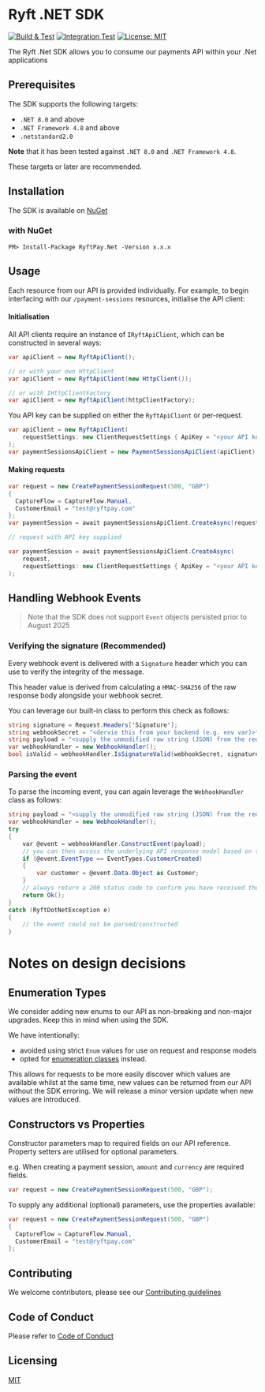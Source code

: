 # Ryft .NET SDK

[![Build & Test](https://github.com/RyftPay/ryft-dotnet/actions/workflows/build-and-test.yml/badge.svg)](https://github.com/RyftPay/ryft-dotnet/actions/workflows/build-and-test.yml) [![Integration Test](https://github.com/RyftPay/ryft-dotnet/actions/workflows/build-and-integration-test.yml/badge.svg)](https://github.com/RyftPay/ryft-dotnet/actions/workflows/build-and-integration-test.yml) [![License: MIT](https://img.shields.io/badge/License-MIT-blue.svg)](LICENSE)

The Ryft .Net SDK allows you to consume our payments API within your .Net applications


## Prerequisites

The SDK supports the following targets:
 - `.NET 8.0` and above
 - `.NET Framework 4.8` and above
 - `.netstandard2.0`

**Note** that it has been tested against `.NET 8.0` and `.NET Framework 4.8`.

These targets or later are recommended.

## Installation

The SDK is available on [NuGet](https://www.nuget.org/packages/RyftPay.Net)

### with NuGet
`PM> Install-Package RyftPay.Net -Version x.x.x`

## Usage

Each resource from our API is provided individually.
For example, to begin interfacing with our `/payment-sessions` resources, initialise the API client:

#### Initialisation

All API clients require an instance of `IRyftApiClient`, which can be constructed in several ways:

```csharp
var apiClient = new RyftApiClient();

// or with your own HttpClient
var apiClient = new RyftApiClient(new HttpClient());

// or with IHttpClientFactory
var apiClient = new RyftApiClient(httpClientFactory);
```

You API key can be supplied on either the `RyftApiClient` or per-request.

```csharp
var apiClient = new RyftApiClient(
    requestSettings: new ClientRequestSettings { ApiKey = "<your API key>" }
);
var paymentSessionsApiClient = new PaymentSessionsApiClient(apiClient);
```

#### Making requests

```csharp
var request = new CreatePaymentSessionRequest(500, "GBP")
{
  CaptureFlow = CaptureFlow.Manual,
  CustomerEmail = "test@ryftpay.com"
};
var paymentSession = await paymentSessionsApiClient.CreateAsync(request);

// request with API key supplied

var paymentSession = await paymentSessionsApiClient.CreateAsync(
    request,
    requestSettings: new ClientRequestSettings { ApiKey = "<your API key>" }
);
```

## Handling Webhook Events

> Note that the SDK does not support `Event` objects persisted prior to August 2025

### Verifying the signature (Recommended)

Every webhook event is delivered with a `Signature` header which you can use to verify the integrity of the message.

This header value is derived from calculating a `HMAC-SHA256` of the raw response body alongside your webhook secret.

You can leverage our built-in class to perform this check as follows:

```csharp
string signature = Request.Headers['Signature'];
string webhookSecret = "<dervie this from your backend (e.g. env var)>";
string payload = "<supply the unmodified raw string (JSON) from the request>";
var webhookHandler = new WebhookHandler();
bool isValid = webhookHandler.IsSignatureValid(webhookSecret, signature, payload);
```

### Parsing the event

To parse the incoming event, you can again leverage the `WebhookHandler` class as follows:

```csharp
string payload = "<supply the unmodified raw string (JSON) from the request>";
var webhookHandler = new WebhookHandler();
try
{
    var @event = webhookHandler.ConstructEvent(payload);
    // you can then access the underlying API response model based on the event type, e.g.
    if (@event.EventType == EventTypes.CustomerCreated)
    {
        var customer = @event.Data.Object as Customer;
    }
    // always return a 200 status code to confirm you have received the event successfully
    return Ok();
}
catch (RyftDotNetException e)
{
    // the event could not be parsed/constructed
}
```

# Notes on design decisions

## Enumeration Types

We consider adding new enums to our API as non-breaking and non-major upgrades.
Keep this in mind when using the SDK.

We have intentionally:
 - avoided using strict `Enum` values for use on request and response models
 - opted for [enumeration classes](https://learn.microsoft.com/en-us/dotnet/architecture/microservices/microservice-ddd-cqrs-patterns/enumeration-classes-over-enum-types) instead.

This allows for requests to be more easily discover which values are available whilst at the same time, new values can be returned from our API without the SDK erroring.
We will release a minor version update when new values are introduced.

## Constructors vs Properties

Constructor parameters map to required fields on our API reference.
Property setters are utilised for optional parameters.

e.g. When creating a payment session, `amount` and `currency` are required fields.

```csharp
var request = new CreatePaymentSessionRequest(500, "GBP");
```

To supply any additional (optional) parameters, use the properties available:

```csharp
var request = new CreatePaymentSessionRequest(500, "GBP")
{
  CaptureFlow = CaptureFlow.Manual,
  CustomerEmail = "test@ryftpay.com"
};
```

## Contributing

We welcome contributors, please see our [Contributing guidelines](CONTRIBUTING.md)

## Code of Conduct

Please refer to [Code of Conduct](CODE_OF_CONDUCT.md)

## Licensing

[MIT](LICENSE)

